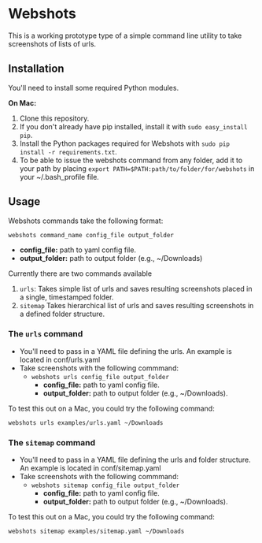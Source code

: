 Webshots
========

This is a working prototype type of a simple command line utility to take screenshots of lists of urls.



Installation
------------

You'll need to install some required Python modules.

**On Mac:**

1. Clone this repository.
2. If you don't already have pip installed, install it with `sudo easy_install pip`.
3. Install the Python packages required for Webshots with `sudo pip install -r requirements.txt`.
4. To be able to issue the webshots command from any folder, add it to your path
   by placing `export PATH=$PATH:path/to/folder/for/webshots` in your ~/.bash_profile file.



Usage
-----

Webshots commands take the following format:

`webshots command_name config_file output_folder`

- **config_file:** path to yaml config file.
- **output_folder:** path to output folder (e.g., ~/Downloads)


Currently there are two commands available

1. `urls`: Takes simple list of urls and saves resulting screenshots placed in a single, timestamped folder.
2. `sitemap` Takes hierarchical list of urls and saves resulting screenshots in a defined folder structure.


### The `urls` command 

- You'll need to pass in a YAML file defining the urls. An example is located in conf/urls.yaml
- Take screenshots with the following commmand:
  - `webshots urls config_file output_folder`
    - **config_file:** path to yaml config file.
    - **output_folder:** path to output folder (e.g., ~/Downloads).

To test this out on a Mac, you could try the following command:

`webshots urls examples/urls.yaml ~/Downloads`


### The `sitemap` command 

- You'll need to pass in a YAML file defining the urls and folder structure. An example is located in conf/sitemap.yaml
- Take screenshots with the following commmand:
  - `webshots sitemap config_file output_folder`
    - **config_file:** path to yaml config file.
    - **output_folder:** path to output folder (e.g., ~/Downloads).

To test this out on a Mac, you could try the following command:

`webshots sitemap examples/sitemap.yaml ~/Downloads`




